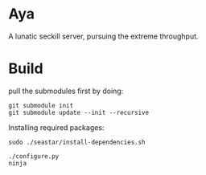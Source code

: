 # Aya
A lunatic seckill server, pursuing the extreme throughput.

# Build

pull the submodules first by doing:
```
git submodule init
git submodule update --init --recursive
```

Installing required packages:
```
sudo ./seastar/install-dependencies.sh
```

```
./configure.py
ninja
```
